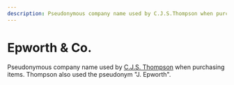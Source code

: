 ```yaml
---
description: Pseudonymous company name used by C.J.S.Thompson when purchasing items.
---
```


# Epworth & Co.

Pseudonymous company name used by [C.J.S. Thompson](research/people/alphabetical/thompson-cjs.md) when purchasing items. Thompson also used the pseudonym "J. Epworth".
